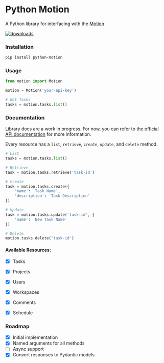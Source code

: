 # Python Motion

A Python library for interfacing with the [Motion](https://wwww.usemotion.com)

[![downloads](https://pepy.tech/badge/python-motion)](https://pepy.tech/project/python-mope)

### Installation

```bash
pip install python-motion
```

### Usage

```python
from motion import Motion

motion = Motion('your-api-key')

# Get Tasks
tasks = motion.tasks.list()
```


### Documentation

Library docs are a work in progress. For now, you can refer to the [official API documentation](https://docs.usemotion.com/) for more information.

Every resource has a `list`, `retrieve`, `create`, `update`, and `delete` method. 

```python
# List
tasks = motion.tasks.list()

# Retrieve
task = motion.tasks.retrieve('task-id')

# Create
task = motion.tasks.create({
    'name': 'Task Name',
    'description': 'Task Description'
})

# Update
task = motion.tasks.update('task-id', {
    'name': 'New Task Name'
})

# Delete
motion.tasks.delete('task-id')
```

#### Available Resources:
- [x] Tasks
- [x] Projects
- [x] Users
- [x] Workspaces
- [x] Comments
- [x] Schedule


### Roadmap
- [x] Initial implementation
- [x] Named arguments for all methods
- [ ] Async support
- [x] Convert responses to Pydantic models
